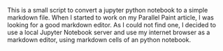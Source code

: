 This is a small script to convert a jupyter python notebook to a simple markdown file.
When I started to work on my Parallel Paint article, I was looking for a good markdown editor.
As I could not find one, I decided to use a local Jupyter Notebook server and use my internet browser as a markdown editor, using markdown cells of an python notebook.
